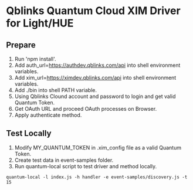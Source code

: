 # Qblinks Quantum Cloud XIM Driver for Light/HUE

## Prepare

1. Run 'npm install'.
1. Add auth_url=https://authdev.qblinks.com/api into shell environment variables.
1. Add xim_url=https://ximdev.qblinks.com/api into shell environment variables.
1. Add ./bin into shell PATH variable.
1. Using Qblinks Clound account and password to login and get valid Quantum Token.
1. Get OAuth URL and proceed OAuth processes on Browser.
1. Apply authenticate method.

## Test Locally

1. Modify MY_QUANTUM_TOKEN in .xim_config file as a valid Quantum Token.
1. Create test data in event-samples folder.
1. Run quantum-local script to test driver and method locally.

```
quantum-local -l index.js -h handler -e event-samples/discovery.js -t 15
```
